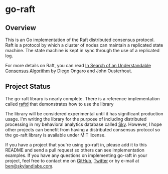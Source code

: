 go-raft
=======

## Overview

This is an Go implementation of the Raft distributed consensus protocol.
Raft is a protocol by which a cluster of nodes can maintain a replicated state machine.
The state machine is kept in sync through the use of a replicated log.

For more details on Raft, you can read [In Search of an Understandable Consensus Algorithm](https://ramcloud.stanford.edu/wiki/download/attachments/11370504/raft.pdf) by Diego Ongaro and John Ousterhout.


## Project Status

The go-raft library is nearly complete.
There is a reference implementation called [raftd](https://github.com/benbjohnson/raftd) that demonstrates how to use the library 

The library will be considered experimental until it has significant production usage.
I'm writing the library for the purpose of including distributed processing in my behavioral analytics database called [Sky](https://github.com/skydb/sky).
However, I hope other projects can benefit from having a distributed consensus protocol so the go-raft library is available under MIT license.

If you have a project that you're using go-raft in, please add it to this README and send a pull request so others can see implementation examples.
If you have any questions on implementing go-raft in your project, feel free to contact me on [GitHub](https://github.com/benbjohnson), [Twitter](https://twitter.com/benbjohnson) or by e-mail at [ben@skylandlabs.com](mailto:ben@skylandlabs.com).
